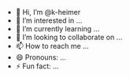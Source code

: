 - 👋 Hi, I’m @k-heimer
- 👀 I’m interested in ...
- 🌱 I’m currently learning ...
- 💞️ I’m looking to collaborate on ...
- 📫 How to reach me ...
- 😄 Pronouns: ...
- ⚡ Fun fact: ...

<!---
k-heimer/k-heimer is a ✨ special ✨ repository because its `README.md` (this file) appears on your GitHub profile.
You can click the Preview link to take a look at your changes.
--->
